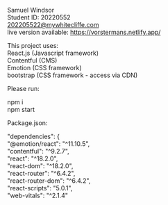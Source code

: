 
Samuel Windsor  
Student ID: 20220552  
202205522@mywhitecliffe.com  
live version available: https://vorstermans.netlify.app/  
  
This project uses:  
React.js (Javascript framework)  
Contentful (CMS)  
Emotion (CSS framework)  
bootstrap (CSS framework - access via CDN)  


Please run:  

npm i   
npm start  




Package.json:    
  
   "dependencies": {  
    "@emotion/react": "^11.10.5",  
    "contentful": "^9.2.7",  
    "react": "^18.2.0",  
    "react-dom": "^18.2.0",  
    "react-router": "^6.4.2",  
    "react-router-dom": "^6.4.2",  
    "react-scripts": "5.0.1",  
    "web-vitals": "^2.1.4"  


